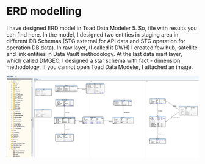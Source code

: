 ﻿# ERD modelling

I have designed ERD model in Toad Data Modeler 5. So, file with results you can find here.
In the model, I designed two entities in staging area in different DB Schemas (STG external for API data and STG operation for operation DB data). 
In raw layer, (I called it DWH) I created few hub, satellite and link entities in Data Vault methodology. 
At the last data mart layer, which called DMGEO, I designed a star schema with fact - dimension methodology.
If you cannot open Toad Data Modeler, I attached an image.

![erd](./images/erd.jpg)